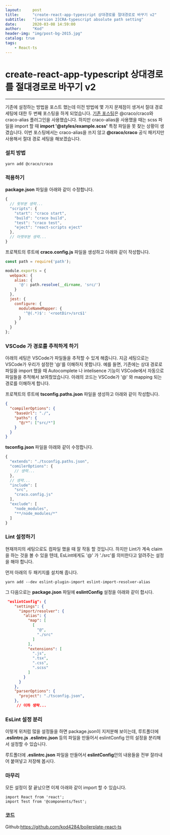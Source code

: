 ```yaml
---
layout:     post
title:      "create-react-app-typescript 상대경로를 절대경로로 바꾸기 v2"
subtitle:   "[version 2]CRA-typescript absolute path setting"
date:       2020-03-08 14:59:00
author:     "Kod"
header-img: "img/post-bg-2015.jpg"
catalog: true
tags:
    - React-ts
---
```

# create-react-app-typescript 상대경로를 절대경로로 바꾸기 v2

---

기존에 설정하는 방법을 포스트 했는데 이전 방법에 몇 가지 문제점이 생겨서 절대 경로 세팅에 대한 두 번째 포스팅을 하게 되었습니다. [기존 포스팅](https://kod4284.github.io/2020/03/07/CRAT-setting-absolute-path/)은 @craco/craco와 craco-alias 플러그인을 사용했습니다. 하지만 craco-alias을 사용했을 때는 scss 파일을 import 할 때 **import '@styles/example.scss'** 특정 파일을 못 찾는 상황이 생겼습니다. 이번 포스팅에서는 craco-alias을 쓰지 않고 **@craco/craco** 공식 패키지만 사용해서 절대 경로 세팅을 해보겠습니다.

### 설치 방법

```shell
yarn add @craco/craco
```

### 적용하기

**package.json** 파일을 아래와 같이 수정합니다.

```js
{
  // 윗부분 생략...
  "scripts": {
    "start": "craco start",
    "build": "craco build",
    "test": "craco test",
    "eject": "react-scripts eject"
  },
  // 아랫부분 생략...
}
```

프로젝트의 루트에 **craco.config.js** 파일을 생성하고 아래와 같이 작성합니다.

```js
const path = require('path');

module.exports = {
  webpack: {
    alias: {
      '@': path.resolve(__dirname, 'src/')
    }
  },
  jest: {
    configure: {
      moduleNameMapper: {
        '^@(.*)$': '<rootDir>/src$1'
      }
    }
  }
};
```

### VSCode 가 경로를 추적하게 하기

아래의 세팅은 VSCode가 파일들을 추적할 수 있게 해줍니다. 지금 세팅으로는 VSCode가 우리가 설정한 '@'를 이해하지 못합니다. 예를 들면, 기존에는 상대 경로로 파일을 import 했을 때 Autocomplete 나 intelisence 기능이 VSCode에서 자동으로 파일들을 추적해서 보여줬었습니다. 아래의 코드는 VSCode가 '@' 와 mapping 되는 경로를 이해하게 합니다.

프로젝트의 루트에 **tsconfig.paths.json** 파일을 생성하고 아래와 같이 작성합니다.

```json
{
  "compilerOptions": {
    "baseUrl": "./",
    "paths": {
      "@/*": ["src/*"]
    }
  }
}
```

**tsconfig.json** 파일을 아래와 같이 수정합니다.

```js
{
  "extends": "./tsconfig.paths.json",
  "comilerOptions": {
    // 생략...
  },
  // 생략...
  "include": [
    "src",
    "craco.config.js"
  ],
  "exclude": [
    "node_modules",
    "**/node_modules/*"
  ]
}
```

###  Lint  설정하기

현재까지의 세팅으로도 컴파일 했을 때 잘 작동 할 것입니다. 하지만 Lint가 계속 claim을 하는 것을 볼 수 있을 텐데, EsLint에게도 '@' 가 './src'를 의미한다고 알려주는 설정을 해야 합니다.

먼저 아래의 두 패키지를 설치해 줍니다.

```shell
yarn add --dev eslint-plugin-import eslint-import-resolver-alias
```

그 다음으로는 **package.json** 파일에 **eslintConfig** 설정을 아래와 같이 합시다.

```json
 "eslintConfig": {
    "settings": {
      "import/resolver": {
        "alias": {
          "map": [
            [
              "@",
              "./src"
            ]
          ],
          "extensions": [
            ".js",
            ".tsx",
            ".css",
            ".scss"
          ]
        }
      }
    },
    "parserOptions": {
      "project": "./tsconfig.json",
    },
     // 이하 생략...
```



### EsLint 설정 분리

이렇게 위처럼 많을 설정들을 하면 package.json이 지저분해 보이는데, 루트폴더에 **.eslintrc.js** **.eslintrc.json** 등의 파일을 만들어서 eslintConfig 안의 설정을 분리해서 설정할 수 있습니다.

루트폴더에 **.eslintrc.json** 파일을 만들어서 **eslintConfig**안의 내용들을 전부 잘라내어 붙여넣고 저장해 봅시다.



### 마무리

모든 설정이 잘 끝났으면 이제 아래와 같이 import 할 수 있습니다.

```react
import React from 'react';
import Test from '@components/Test';
```

### 코드

Github:<https://github.com/kod4284/boilerplate-react-ts>

